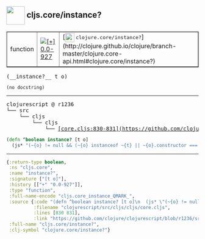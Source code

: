 ## <img width="48px" valign="middle" src="http://i.imgur.com/Hi20huC.png"> cljs.core/instance?

 <table border="1">
<tr>
<td>function</td>
<td><a href="https://github.com/cljsinfo/api-refs/tree/0.0-927"><img valign="middle" alt="[+] 0.0-927" src="https://img.shields.io/badge/+-0.0--927-lightgrey.svg"></a> </td>
<td>
[<img height="24px" valign="middle" src="http://i.imgur.com/1GjPKvB.png"> <samp>clojure.core/instance?</samp>](http://clojure.github.io/clojure/branch-master/clojure.core-api.html#clojure.core/instance?)
</td>
</tr>
</table>

 <samp>
(__instance?__ t o)<br>
</samp>

```
(no docstring)
```

---

 <pre>
clojurescript @ r1236
└── src
    └── cljs
        └── cljs
            └── <ins>[core.cljs:830-831](https://github.com/clojure/clojurescript/blob/r1236/src/cljs/cljs/core.cljs#L830-L831)</ins>
</pre>

```clj
(defn ^boolean instance? [t o]
  (js* "(~{o} != null && (~{o} instanceof ~{t} || ~{o}.constructor === ~{t} || ~{t} === Object))"))
```


---

```clj
{:return-type boolean,
 :ns "cljs.core",
 :name "instance?",
 :signature ["[t o]"],
 :history [["+" "0.0-927"]],
 :type "function",
 :full-name-encode "cljs.core_instance_QMARK_",
 :source {:code "(defn ^boolean instance? [t o]\n  (js* \"(~{o} != null && (~{o} instanceof ~{t} || ~{o}.constructor === ~{t} || ~{t} === Object))\"))",
          :filename "clojurescript/src/cljs/cljs/core.cljs",
          :lines [830 831],
          :link "https://github.com/clojure/clojurescript/blob/r1236/src/cljs/cljs/core.cljs#L830-L831"},
 :full-name "cljs.core/instance?",
 :clj-symbol "clojure.core/instance?"}

```
